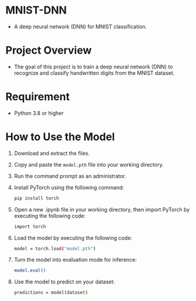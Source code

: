 # MNIST-DNN
- A deep neural network (DNN) for MNIST classification.
# Project Overview
- The goal of this project is to train a deep neural network (DNN) to recognize and classify handwritten digits from the MNIST dataset.
# Requirement
- Python 3.8 or higher
# How to Use the Model
1. Download and extract the files.
2. Copy and paste the `model.pth` file into your working directory.
3. Run the command prompt as an administrator.
4. Install PyTorch using the following command:

   ```Bash
   pip install torch

5. Open a new .ipynb file in your working directory, then import PyTorch by executing the following code:

   ```Bash
   import torch

6. Load the model by executing the following code:

   ```Bash
   model = torch.load("model.pth")

7. Turn the model into evaluation mode for inference:

   ```Bash
   model.eval()

8. Use the model to predict on your dataset:

   ```Bash
   predictions = model(dataset)
